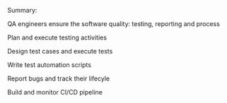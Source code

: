 Summary: 

QA engineers ensure the software quality: testing, reporting and process

Plan and execute testing activities 

Design test cases and execute tests

Write test automation scripts 

Report bugs and track their lifecyle

Build and monitor CI/CD pipeline
